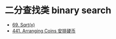 # 二分查找类 binary search

* [69. Sqrt\(x\)](/BinarySearch/69.SqrtX.md)
* [441. Arranging Coins 安排硬币](/BinarySearch/441ArrangingCoins.md)



